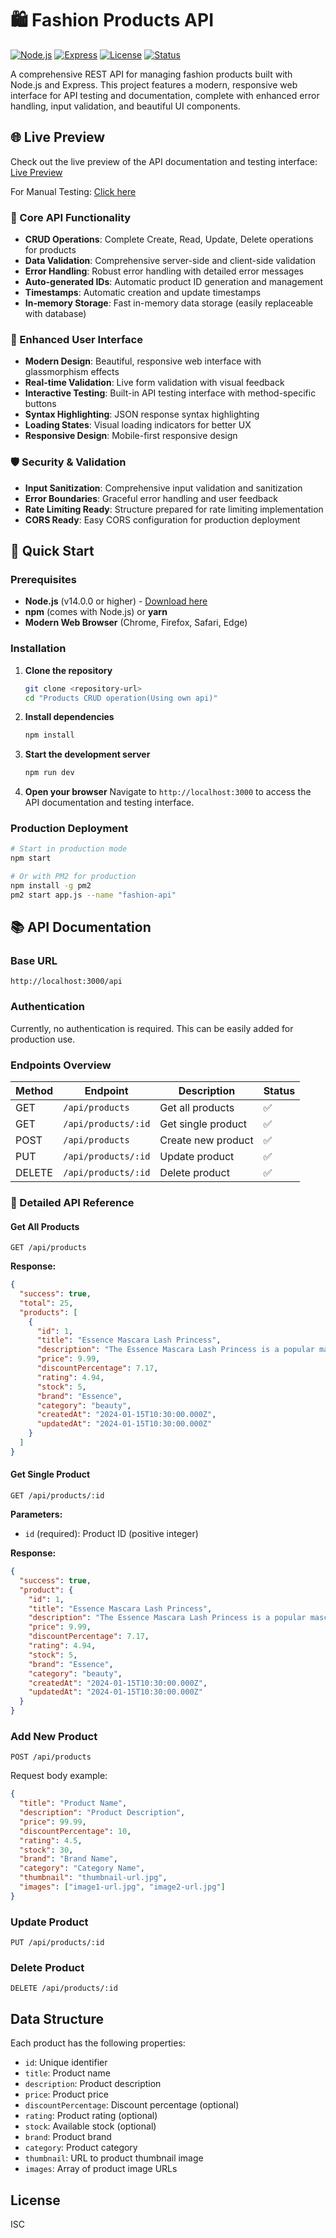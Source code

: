 # 🛍️ Fashion Products API

[![Node.js](https://img.shields.io/badge/Node.js-v14+-green.svg)](https://nodejs.org/)
[![Express](https://img.shields.io/badge/Express-4.x-blue.svg)](https://expressjs.com/)
[![License](https://img.shields.io/badge/License-MIT-yellow.svg)](LICENSE)
[![Status](https://img.shields.io/badge/Status-Production%20Ready-brightgreen.svg)](#)

A comprehensive REST API for managing fashion products built with Node.js and Express. This project features a modern, responsive web interface for API testing and documentation, complete with enhanced error handling, input validation, and beautiful UI components.

## 🌐 Live Preview

Check out the live preview of the API documentation and testing interface: [Live Preview](https://fashion-product-api.netlify.app/)

For Manual Testing: [Click here](manual-test.html)

### 🔧 Core API Functionality
- **CRUD Operations**: Complete Create, Read, Update, Delete operations for products
- **Data Validation**: Comprehensive server-side and client-side validation
- **Error Handling**: Robust error handling with detailed error messages
- **Auto-generated IDs**: Automatic product ID generation and management
- **Timestamps**: Automatic creation and update timestamps
- **In-memory Storage**: Fast in-memory data storage (easily replaceable with database)

### 🎨 Enhanced User Interface
- **Modern Design**: Beautiful, responsive web interface with glassmorphism effects
- **Real-time Validation**: Live form validation with visual feedback
- **Interactive Testing**: Built-in API testing interface with method-specific buttons
- **Syntax Highlighting**: JSON response syntax highlighting
- **Loading States**: Visual loading indicators for better UX
- **Responsive Design**: Mobile-first responsive design

### 🛡️ Security & Validation
- **Input Sanitization**: Comprehensive input validation and sanitization
- **Error Boundaries**: Graceful error handling and user feedback
- **Rate Limiting Ready**: Structure prepared for rate limiting implementation
- **CORS Ready**: Easy CORS configuration for production deployment

## 🚀 Quick Start

### Prerequisites

- **Node.js** (v14.0.0 or higher) - [Download here](https://nodejs.org/)
- **npm** (comes with Node.js) or **yarn**
- **Modern Web Browser** (Chrome, Firefox, Safari, Edge)

### Installation

1. **Clone the repository**
   ```bash
   git clone <repository-url>
   cd "Products CRUD operation(Using own api)"
   ```

2. **Install dependencies**
   ```bash
   npm install
   ```

3. **Start the development server**
   ```bash
   npm run dev
   ```

4. **Open your browser**
   Navigate to `http://localhost:3000` to access the API documentation and testing interface.

### Production Deployment

```bash
# Start in production mode
npm start

# Or with PM2 for production
npm install -g pm2
pm2 start app.js --name "fashion-api"
```

## 📚 API Documentation

### Base URL
```
http://localhost:3000/api
```

### Authentication
Currently, no authentication is required. This can be easily added for production use.

### Endpoints Overview

| Method | Endpoint | Description | Status |
|--------|----------|-------------|--------|
| GET | `/api/products` | Get all products | ✅ |
| GET | `/api/products/:id` | Get single product | ✅ |
| POST | `/api/products` | Create new product | ✅ |
| PUT | `/api/products/:id` | Update product | ✅ |
| DELETE | `/api/products/:id` | Delete product | ✅ |

### 📖 Detailed API Reference

#### Get All Products
```http
GET /api/products
```

**Response:**
```json
{
  "success": true,
  "total": 25,
  "products": [
    {
      "id": 1,
      "title": "Essence Mascara Lash Princess",
      "description": "The Essence Mascara Lash Princess is a popular mascara known for its volumizing and lengthening effects.",
      "price": 9.99,
      "discountPercentage": 7.17,
      "rating": 4.94,
      "stock": 5,
      "brand": "Essence",
      "category": "beauty",
      "createdAt": "2024-01-15T10:30:00.000Z",
      "updatedAt": "2024-01-15T10:30:00.000Z"
    }
  ]
}
```

#### Get Single Product
```http
GET /api/products/:id
```

**Parameters:**
- `id` (required): Product ID (positive integer)

**Response:**
```json
{
  "success": true,
  "product": {
    "id": 1,
    "title": "Essence Mascara Lash Princess",
    "description": "The Essence Mascara Lash Princess is a popular mascara known for its volumizing and lengthening effects.",
    "price": 9.99,
    "discountPercentage": 7.17,
    "rating": 4.94,
    "stock": 5,
    "brand": "Essence",
    "category": "beauty",
    "createdAt": "2024-01-15T10:30:00.000Z",
    "updatedAt": "2024-01-15T10:30:00.000Z"
  }
}
```

### Add New Product
```
POST /api/products
```
Request body example:
```json
{
  "title": "Product Name",
  "description": "Product Description",
  "price": 99.99,
  "discountPercentage": 10,
  "rating": 4.5,
  "stock": 30,
  "brand": "Brand Name",
  "category": "Category Name",
  "thumbnail": "thumbnail-url.jpg",
  "images": ["image1-url.jpg", "image2-url.jpg"]
}
```

### Update Product
```
PUT /api/products/:id
```

### Delete Product
```
DELETE /api/products/:id
```

## Data Structure

Each product has the following properties:

- `id`: Unique identifier
- `title`: Product name
- `description`: Product description
- `price`: Product price
- `discountPercentage`: Discount percentage (optional)
- `rating`: Product rating (optional)
- `stock`: Available stock (optional)
- `brand`: Product brand
- `category`: Product category
- `thumbnail`: URL to product thumbnail image
- `images`: Array of product image URLs

## License

ISC
